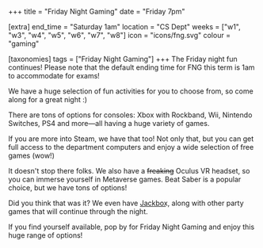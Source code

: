 +++
title = "Friday Night Gaming"
date = "Friday 7pm"

[extra]
end_time = "Saturday 1am"
location = "CS Dept"
weeks = ["w1", "w3", "w4", "w5", "w6", "w7", "w8"]
icon = "icons/fng.svg"
colour = "gaming"

[taxonomies]
tags = ["Friday Night Gaming"]
+++
The Friday night fun continues! Please note that the default ending time for FNG this term is 1am to accommodate for exams!

We have a huge selection of fun activities for you to choose from, so come along for a great night :)

There are tons of options for consoles: Xbox with Rockband, Wii, Nintendo Switches, PS4 and more—all having a huge variety of games.

If you are more into Steam, we have that too! Not only that, but you can get full access to the department computers and enjoy a wide selection of free games (wow!)

It doesn't stop there folks. We also have a ~~freaking~~ Oculus VR headset, so you can immerse yourself in Metaverse games. Beat Saber is a popular choice, but we have tons of options!

Did you think that was it? We even have J͟a͟c͟k͟b͟o͟x͟, along with other party games that will continue through the night.

If you find yourself available, pop by for Friday Night Gaming and enjoy this huge range of options!
